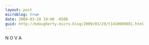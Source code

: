 ```yaml
---
layout: post
microblog: true
date: 2009-03-28 19:00 -0500
guid: http://bdougherty.micro.blog/2009/03/29/t1410009881.html
---
```

N O V A
